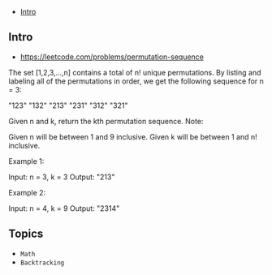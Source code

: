- [Intro](#intro)

## Intro

- https://leetcode.com/problems/permutation-sequence

The set [1,2,3,...,n] contains a total of n! unique permutations.
By listing and labeling all of the permutations in order, we get the following sequence for n = 3:

"123"
"132"
"213"
"231"
"312"
"321"

Given n and k, return the kth permutation sequence.
Note:

Given n will be between 1 and 9 inclusive.
Given k will be between 1 and n! inclusive.

Example 1:

Input: n = 3, k = 3
Output: "213"

Example 2:

Input: n = 4, k = 9
Output: "2314"



## Topics

- `Math`
- `Backtracking`


